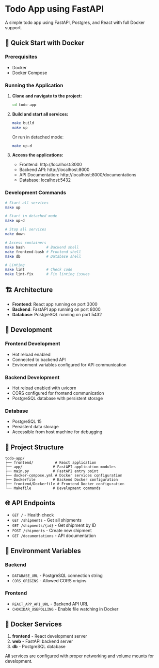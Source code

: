 # Todo App using FastAPI

A simple todo app using FastAPI, Postgres, and React with full Docker support.

## 🚀 Quick Start with Docker

### Prerequisites
- Docker
- Docker Compose

### Running the Application

1. **Clone and navigate to the project:**
   ```bash
   cd todo-app
   ```

2. **Build and start all services:**
   ```bash
   make build
   make up
   ```

   Or run in detached mode:
   ```bash
   make up-d
   ```

3. **Access the applications:**
   - Frontend: http://localhost:3000
   - Backend API: http://localhost:8000
   - API Documentation: http://localhost:8000/documentations
   - Database: localhost:5432

### Development Commands

```bash
# Start all services
make up

# Start in detached mode
make up-d

# Stop all services
make down

# Access containers
make bash          # Backend shell
make frontend-bash # Frontend shell
make db            # Database shell

# Linting
make lint          # Check code
make lint-fix      # Fix linting issues
```

## 🏗️ Architecture

- **Frontend**: React app running on port 3000
- **Backend**: FastAPI app running on port 8000
- **Database**: PostgreSQL running on port 5432

## 🔧 Development

### Frontend Development
- Hot reload enabled
- Connected to backend API
- Environment variables configured for API communication

### Backend Development
- Hot reload enabled with uvicorn
- CORS configured for frontend communication
- PostgreSQL database with persistent storage

### Database
- PostgreSQL 15
- Persistent data storage
- Accessible from host machine for debugging

## 📁 Project Structure

```
todo-app/
├── frontend/          # React application
├── app/              # FastAPI application modules
├── main.py           # FastAPI entry point
├── docker-compose.yml # Docker services configuration
├── Dockerfile        # Backend Docker configuration
├── frontend/Dockerfile # Frontend Docker configuration
└── Makefile          # Development commands
```

## 🌐 API Endpoints

- `GET /` - Health check
- `GET /shipments` - Get all shipments
- `GET /shipments/{id}` - Get shipment by ID
- `POST /shipments` - Create new shipment
- `GET /documentations` - API documentation

## 🔄 Environment Variables

### Backend
- `DATABASE_URL` - PostgreSQL connection string
- `CORS_ORIGINS` - Allowed CORS origins

### Frontend
- `REACT_APP_API_URL` - Backend API URL
- `CHOKIDAR_USEPOLLING` - Enable file watching in Docker

## 🐳 Docker Services

1. **frontend** - React development server
2. **web** - FastAPI backend server
3. **db** - PostgreSQL database

All services are configured with proper networking and volume mounts for development. 

